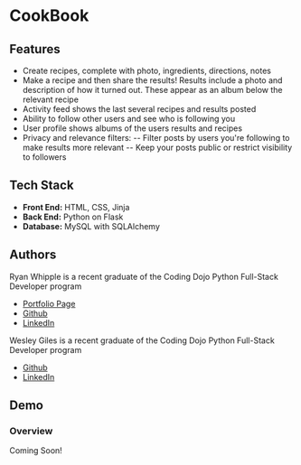 # CookBook

## Features
- Create recipes, complete with photo, ingredients, directions, notes
- Make a recipe and then share the results!  Results include a photo and description of how it turned out.  These appear as an album below the relevant recipe
- Activity feed shows the last several recipes and results posted
- Ability to follow other users and see who is following you
- User profile shows albums of the users results and recipes
- Privacy and relevance filters:
-- Filter posts by users you're following to make results more relevant
-- Keep your posts public or restrict visibility to followers

## Tech Stack
- **Front End:** HTML, CSS, Jinja
- **Back End:** Python on Flask
- **Database:** MySQL with SQLAlchemy

## Authors
Ryan Whipple is a recent graduate of the Coding Dojo Python Full-Stack Developer program
- [Portfolio Page](https://ryanwhipple.github.io)
- [Github](https://github.com/RyanWhipple)
- [LinkedIn](www.linkedin.com/in/ryan-whipple)


Wesley Giles is a recent graduate of the Coding Dojo Python Full-Stack Developer program
- [Github](https://github.com/seraphdev6)
- [LinkedIn](https://www.linkedin.com/in/wgiles6/)


## Demo

### Overview
Coming Soon!

